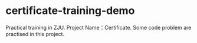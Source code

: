 # certificate-training-demo
Practical training in ZJU. Project Name：Certificate. Some code problem are practised in this project.
